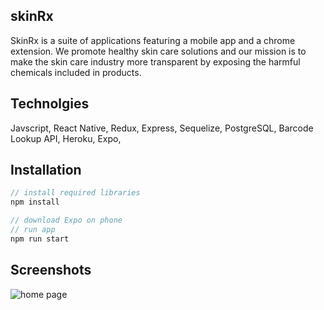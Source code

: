 ## skinRx 
SkinRx is a suite of applications featuring a mobile app and a chrome extension. We promote healthy skin care solutions and our mission is to make the skin care industry more transparent by exposing the harmful chemicals included in products. 

## Technolgies
Javscript, React Native, Redux, Express, Sequelize, PostgreSQL, Barcode Lookup API, Heroku, Expo, 

## Installation

```js
// install required libraries
npm install 

// download Expo on phone
// run app
npm run start 
```


## Screenshots
![home page](https://github.com/Capstone-R2D3/skinRx-app/blob/master/skinRx.png)
